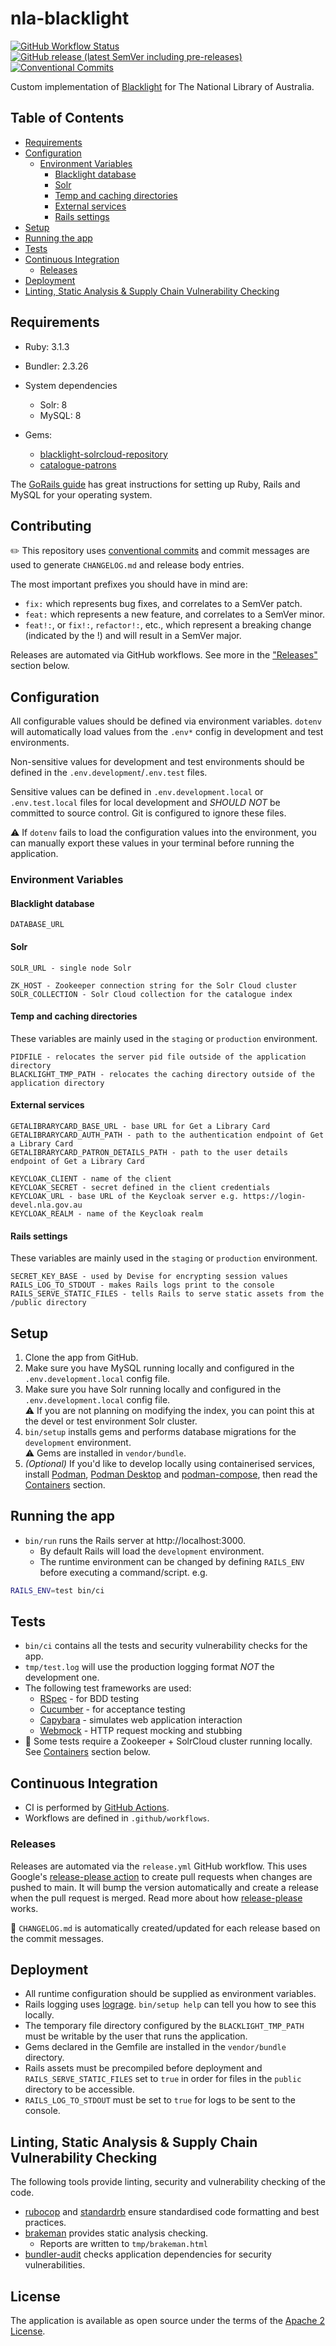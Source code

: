 # nla-blacklight

[![GitHub Workflow Status](https://img.shields.io/github/actions/workflow/status/nla/nla-blacklight/verify.yml?branch=main&logo=github)](https://github.com/nla/nla-blacklight/actions/workflows/verify.yml)
[![GitHub release (latest SemVer including pre-releases)](https://img.shields.io/github/v/release/nla/nla-blacklight?include_prereleases)](https://github.com/nla/nla-blacklight/releases/latest)
[![Conventional Commits](https://img.shields.io/badge/Conventional%20Commits-1.0.0-%23FE5196?logo=conventionalcommits&logoColor=white)](https://conventionalcommits.org)

Custom implementation of [Blacklight](http://projectblacklight.org/) for The National Library of Australia.

## Table of Contents

* [Requirements](#requirements)
* [Configuration](#configuration)
  + [Environment Variables](#environment-variables)
    - [Blacklight database](#blacklight-database)
    - [Solr](#solr)
    - [Temp and caching directories](#temp-and-caching-directories)
    - [External services](#external-services)
    - [Rails settings](#rails-settings)
* [Setup](#setup)
* [Running the app](#running-the-app)
* [Tests](#tests)
* [Continuous Integration](#continuous-integration)
  + [Releases](#releases)
* [Deployment](#deployment)
* [Linting, Static Analysis & Supply Chain Vulnerability Checking](#linting--static-analysis---supply-chain-vulnerability-checking)

## Requirements

* Ruby: 3.1.3
* Bundler: 2.3.26

* System dependencies
    - Solr: 8
    - MySQL: 8

* Gems:
  - [blacklight-solrcloud-repository](https://github.com/nla/blacklight-solrcloud-repository)
  - [catalogue-patrons](https://github.com/nla/catalogue-patrons)
  
The [GoRails guide](https://gorails.com/setup) has great instructions for setting up Ruby, Rails and MySQL for your operating system.

## Contributing

✏️ This repository uses [conventional commits](https://www.conventionalcommits.org)
and commit messages are used to generate `CHANGELOG.md` and release body entries.

The most important prefixes you should have in mind are:

* `fix:` which represents bug fixes, and correlates to a SemVer patch.
* `feat:` which represents a new feature, and correlates to a SemVer minor.
* `feat!:`, or `fix!:`, `refactor!:`, etc., which represent a breaking change (indicated by the !) and will result in a SemVer major.

Releases are automated via GitHub workflows. See more in the ["Releases"](#releases) section below.

## Configuration

All configurable values should be defined via environment variables. `dotenv` will automatically load values
from the `.env*` config in development and test environments.

Non-sensitive values for development and test environments should be defined in the `.env.development`/`.env.test` files.

Sensitive values can be defined in `.env.development.local` or `.env.test.local` files for local development 
and *SHOULD NOT* be committed to source control. Git is configured to ignore these files.

⚠️ If `dotenv` fails to load the configuration values into the environment, you can manually export these
values in your terminal before running the application.

### Environment Variables

#### Blacklight database
    DATABASE_URL

#### Solr
    SOLR_URL - single node Solr
    
    ZK_HOST - Zookeeper connection string for the Solr Cloud cluster
    SOLR_COLLECTION - Solr Cloud collection for the catalogue index

#### Temp and caching directories
These variables are mainly used in the `staging` or `production` environment. 

    PIDFILE - relocates the server pid file outside of the application directory
    BLACKLIGHT_TMP_PATH - relocates the caching directory outside of the application directory

#### External services
    GETALIBRARYCARD_BASE_URL - base URL for Get a Library Card
    GETALIBRARYCARD_AUTH_PATH - path to the authentication endpoint of Get a Library Card
    GETALIBRARYCARD_PATRON_DETAILS_PATH - path to the user details endpoint of Get a Library Card

    KEYCLOAK_CLIENT - name of the client
    KEYCLOAK_SECRET - secret defined in the client credentials
    KEYCLOAK_URL - base URL of the Keycloak server e.g. https://login-devel.nla.gov.au
    KEYCLOAK_REALM - name of the Keycloak realm

#### Rails settings
These variables are mainly used in the `staging` or `production` environment.

    SECRET_KEY_BASE - used by Devise for encrypting session values
    RAILS_LOG_TO_STDOUT - makes Rails logs print to the console
    RAILS_SERVE_STATIC_FILES - tells Rails to serve static assets from the /public directory

## Setup

1. Clone the app from GitHub.
2. Make sure you have MySQL running locally and configured in the `.env.development.local` config file.
3. Make sure you have Solr running locally and configured in the `.env.development.local` config file.<br />⚠️  If you are not planning on modifying the index, you can point this at the  devel or test environment Solr cluster.
4. `bin/setup` installs gems and performs database migrations for the `development` environment.<br /> ⚠️ Gems are installed in `vendor/bundle`.
5. _(Optional)_ If you'd like to develop locally using containerised services, install 
[Podman](https://podman.io/), [Podman Desktop](https://podman-desktop.io/) and [podman-compose](https://github.com/containers/podman-compose),
then read the [Containers](#containers) section.

## Running the app

* `bin/run` runs the Rails server at http://localhost:3000.
  * By default Rails will load the `development` environment.
  * The runtime environment can be changed by defining `RAILS_ENV` before executing a command/script. e.g.
  
```bash
RAILS_ENV=test bin/ci
```

## Tests

* `bin/ci` contains all the tests and security vulnerability checks for the app.
* `tmp/test.log` will use the production logging format *NOT* the development one.
* The following test frameworks are used:
    * [RSpec](https://rspec.info/) - for BDD testing
    * [Cucumber](https://github.com/cucumber/cucumber-rails) - for acceptance testing
    * [Capybara](http://teamcapybara.github.io/capybara/) - simulates web application interaction
    * [Webmock](https://github.com/bblimke/webmock) - HTTP request mocking and stubbing
* 🚨 Some tests require a Zookeeper + SolrCloud cluster running locally. See [Containers](#containers) section below.

## Continuous Integration

* CI is performed by [GitHub Actions](https://docs.github.com/en/actions).
* Workflows are defined in `.github/workflows`.

### Releases

Releases are automated via the `release.yml` GitHub workflow. This uses Google's
[release-please action](https://github.com/google-github-actions/release-please-action) to create pull
requests when changes are pushed to main. It will bump the version automatically and create a release
when the pull request is merged. Read more about how
[release-please](https://github.com/googleapis/release-please) works.

🚨 `CHANGELOG.md` is automatically created/updated for each release based on the commit messages.

## Deployment

* All runtime configuration should be supplied as environment variables.
* Rails logging uses [lograge](https://github.com/roidrage/lograge). `bin/setup help` can tell you how to see this locally.
* The temporary file directory configured by the `BLACKLIGHT_TMP_PATH` must be writable by the user that runs the application.
* Gems declared in the Gemfile are installed in the `vendor/bundle` directory.
* Rails assets must be precompiled before deployment and `RAILS_SERVE_STATIC_FILES` set to `true` in order for files in the `public` directory to be accessible.
* `RAILS_LOG_TO_STDOUT` must be set to `true` for logs to be sent to the console.

## Linting, Static Analysis & Supply Chain Vulnerability Checking

The following tools provide linting, security and vulnerability checking of the code.

* [rubocop](https://rubocop.org/) and [standardrb](https://github.com/testdouble/standard) ensure standardised code formatting and best practices.
* [brakeman](https://github.com/presidentbeef/brakeman) provides static analysis checking.
    * Reports are written to `tmp/brakeman.html`
* [bundler-audit](https://github.com/rubysec/bundler-audit) checks application dependencies for security vulnerabilities.

## License
The application is available as open source under the terms of the [Apache 2 License](https://opensource.org/licenses/Apache-2.0).
